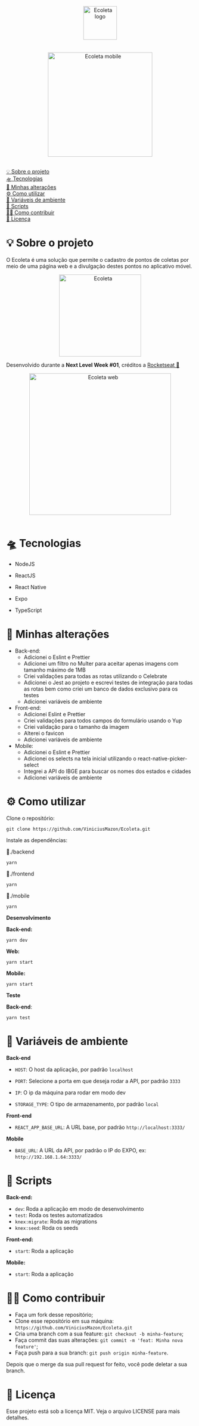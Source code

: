 <div align="center">
	<img src="readme/logo.svg" alt="Ecoleta logo" height="90">
</div>
<br/>
<br/>
<div align="center">
  <img src="readme/mobile.gif" alt="Ecoleta mobile" height="280">
  <br/>
  <br/>
</div>




<p>
  <a href="#-sobre-o-projeto">💡 Sobre o projeto</a>
  <br/>
  <a href="#-tecnologias">🛸 Tecnologias</a>
   <br/>
  <a href="#-minhas-alterações">🧪 Minhas alterações</a>
   <br/>
  <a href="#-como-utilizar">⚙️ Como utilizar</a>
   <br/>
  <a href="#-variáveis-de-ambiente">🧩 Variáveis de ambiente</a>
   <br/>
  <a href="#-scripts">🤖 Scripts</a>
   <br/>
  <a href="#-como-contribuir">🖖🏻 Como contribuir</a>
   <br/>
  <a href="#-licença">📝 Licença</a>
</p>




# 💡 Sobre o projeto



O Ecoleta é uma solução que permite o cadastro de pontos de coletas por meio de uma página web e a divulgação destes pontos no aplicativo móvel.

<div align="center">
	<img src="readme/home-background.svg" alt="Ecoleta" height="220">
</div>

Desenvolvido durante a **Next Level Week #01**, créditos a [Rocketseat 🚀](https://github.com/Rocketseat)

<div align="center">
  <img src="readme/web.gif" alt="Ecoleta web" height="380">
  </br>
  </br>
</div>


# 🛸 Tecnologias

* NodeJS

* ReactJS

* React Native

* Expo

* TypeScript

  

# 🧪 Minhas alterações

- Back-end:
  - Adicionei o Eslint e Prettier
  - Adicionei um filtro no Multer para aceitar apenas imagens com tamanho máximo de 1MB
  - Criei validações para todas as rotas utilizando o Celebrate
  - Adicionei o Jest ao projeto e escrevi testes de integração para todas as rotas bem como criei um banco de dados exclusivo para os testes
  - Adicionei variáveis de ambiente
- Front-end:
  - Adicionei Eslint e Prettier
  - Criei validações para todos campos do formulário usando o Yup
  - Criei validação para o tamanho da imagem
  - Alterei o favicon
  - Adicionei variáveis de ambiente
- Mobile:
  - Adicionei o Eslint e Prettier
  - Adicionei os selects na tela inicial utilizando o react-native-picker-select
  - Integrei a API do IBGE para buscar os nomes dos estados e cidades
  - Adicionei variáveis de ambiente




# ⚙️ Como utilizar

Clone o repositório:

```
git clone https://github.com/ViniciusMazon/Ecoleta.git
```

Instale as dependências:

📁./backend

```
yarn
```
📁./frontend

```
yarn
```
📁./mobile

```
yarn
```



**Desenvolvimento**

**Back-end:**

```
yarn dev
```

**Web:**

```
yarn start
```

**Mobile:**

```
yarn start
```



 **Teste**

**Back-end**:

```
yarn test
```



# 🧩 Variáveis de ambiente

**Back-end**

- `HOST`: O host da aplicação, por padrão `localhost`

- `PORT`: Selecione a porta em que deseja rodar a API, por padrão `3333`

- `IP`: O ip da máquina para rodar em modo dev

- `STORAGE_TYPE`: O tipo de armazenamento, por padrão `local`

**Front-end**

* `REACT_APP_BASE_URL`: A URL base, por padrão `http://localhost:3333/`

**Mobile**

* `BASE_URL`: A URL da API, por padrão o IP do EXPO, ex: `http://192.168.1.64:3333/`

  

# 🤖 Scripts

**Back-end:**

- `dev`: Roda a aplicação em modo de desenvolvimento
- `test`: Roda os testes automatizados
- `knex:migrate`: Roda as migrations
- `knex:seed`: Roda os seeds

**Front-end:**

- `start`: Roda a aplicação

**Mobile:**

- `start`: Roda a aplicação



# 🖖🏻 Como contribuir

- Faça um fork desse repositório;
- Clone esse repositório em sua máquina: `https://github.com/ViniciusMazon/Ecoleta.git`
- Cria uma branch com a sua feature: `git checkout -b minha-feature`;
- Faça commit das suas alterações: `git commit -m 'feat: Minha nova feature'`;
- Faça push para a sua branch: `git push origin minha-feature`.

Depois que o merge da sua pull request for feito, você pode deletar a sua branch.



# 📝 Licença

Esse projeto está sob a licença MIT. Veja o arquivo LICENSE para mais detalhes.

